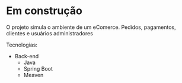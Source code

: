 # Em construção

O projeto simula o ambiente de um eComerce. Pedidos, pagamentos, clientes e usuários administradores

Tecnologias: 
  - Back-end
    - Java
    - Spring Boot
    - Meaven
